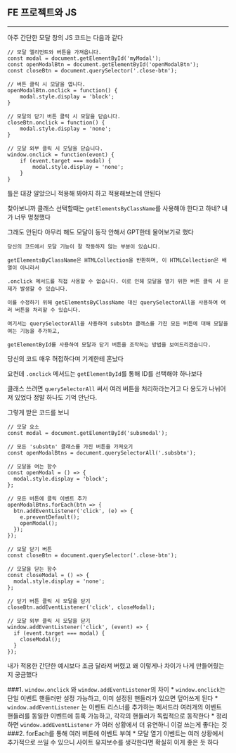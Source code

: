 ## FE 프로젝트와 JS
---------------------
아주 간단한 모달 창의 JS 코드는 다음과 같다

```
// 모달 엘리먼트와 버튼을 가져옵니다.
const modal = document.getElementById('myModal');
const openModalBtn = document.getElementById('openModalBtn');
const closeBtn = document.querySelector('.close-btn');

// 버튼 클릭 시 모달을 엽니다.
openModalBtn.onclick = function() {
    modal.style.display = 'block';
}

// 모달의 닫기 버튼 클릭 시 모달을 닫습니다.
closeBtn.onclick = function() {
    modal.style.display = 'none';
}

// 모달 외부 클릭 시 모달을 닫습니다.
window.onclick = function(event) {
    if (event.target === modal) {
        modal.style.display = 'none';
    }
}
```

틀은 대강 알았으니 적용해 봐야지 하고 적용해보는데 안된다

찾아보니까 클래스 선택할때는 `getElementsByClassName`를 사용해야 한다고 하네? 내가 너무 멍청했다

그래도 안된다 아무리 해도 모달이 동작 안해서 GPT한테 물어보기로 했다

```
당신의 코드에서 모달 기능이 잘 작동하지 않는 부분이 있습니다. 

getElementsByClassName은 HTMLCollection을 반환하며, 이 HTMLCollection은 배열이 아니라서 

.onclick 메서드를 직접 사용할 수 없습니다. 이로 인해 모달을 열기 위한 버튼 클릭 시 문제가 발생할 수 있습니다. 

이를 수정하기 위해 getElementsByClassName 대신 querySelectorAll을 사용하여 여러 버튼을 처리할 수 있습니다.

여기서는 querySelectorAll을 사용하여 subsbtn 클래스를 가진 모든 버튼에 대해 모달을 여는 기능을 추가하고, 

getElementById를 사용하여 모달과 닫기 버튼을 조작하는 방법을 보여드리겠습니다.
```

당신의 코드 매우 허접하다며 기계한테 혼났다

요컨데 `.onclick` 메서드는 `getElementById`를 통해 ID를 선택해야 하나보다 

클래스 쓰려면 `querySelectorAll` 써서 여러 버튼을 처리하라는거고 다 용도가 나뉘어져 있었다 정말 하나도 기억 안난다.

그렇게 받은 코드를 보니

```
// 모달 요소
const modal = document.getElementById('subsmodal');

// 모든 'subsbtn' 클래스를 가진 버튼을 가져오기
const openModalBtns = document.querySelectorAll('.subsbtn');

// 모달을 여는 함수
const openModal = () => {
  modal.style.display = 'block';
};

// 모든 버튼에 클릭 이벤트 추가
openModalBtns.forEach(btn => {
  btn.addEventListener('click', (e) => {
    e.preventDefault();
    openModal();
  });
});

// 모달 닫기 버튼
const closeBtn = document.querySelector('.close-btn');

// 모달을 닫는 함수
const closeModal = () => {
  modal.style.display = 'none';
};

// 닫기 버튼 클릭 시 모달을 닫기
closeBtn.addEventListener('click', closeModal);

// 모달 외부 클릭 시 모달을 닫기
window.addEventListener('click', (event) => {
  if (event.target === modal) {
    closeModal();
  }
});
```

내가 적용한 간단한 예시보다 조금 달라져 버렸고 왜 이렇게나 차이가 나게 만들어줬는지 궁금했다

###1. `window.onclick` 와 `window.addEventListener`의 차이
    * `window.onclick`는 단일 이벤트 핸들러만 설정 가능하고, 이미 설정된 핸들러가 있으면 덮어쓰게 된다
    * `window.addEventListener` 는 이벤트 리스너를 추가하는 메서드라 여러개의 이벤트 핸들러를 동일한 이벤트에 등록 가능하고, 각각의 핸들러가 독립적으로 동작한다
    * 정리하면 `window.addEventListener` 가 여러 상황에서 더 유연하니 이걸 쓰는게 좋다는 것
###2. forEach를 통해 여러 버튼에 이벤트 부여
    * 모달 열기 이벤트는 여러 상황에서 추가적으로 쓰일 수 있으니 사이트 유지보수를 생각한다면 확실히 이게 좋은 듯 하다


